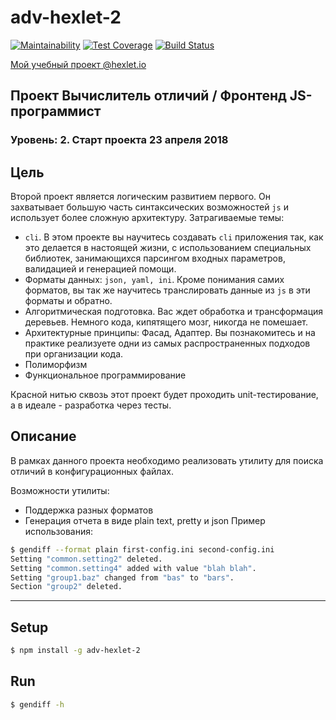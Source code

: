 # adv-hexlet-2

[![Maintainability](https://api.codeclimate.com/v1/badges/e8248f3e8293c13bc01d/maintainability)](https://codeclimate.com/github/AnDeVerin/project-lvl2-s245/maintainability)
[![Test Coverage](https://api.codeclimate.com/v1/badges/e8248f3e8293c13bc01d/test_coverage)](https://codeclimate.com/github/AnDeVerin/project-lvl2-s245/test_coverage)
[![Build Status](https://travis-ci.org/AnDeVerin/project-lvl2-s245.svg?branch=master)](https://travis-ci.org/AnDeVerin/project-lvl2-s245)


[Мой учебный проект @hexlet.io](https://ru.hexlet.io/u/andeverin)
## Проект Вычислитель отличий / Фронтенд JS-программист
### Уровень: 2. Старт проекта 23 апреля 2018


## Цель  
Второй проект является логическим развитием первого. Он захватывает большую часть синтаксических возможностей `js` и использует более сложную архитектуру. Затрагиваемые темы:

* `cli`. В этом проекте вы научитесь создавать `cli` приложения так, как это делается в настоящей жизни, с использованием специальных библиотек, занимающихся парсингом входных параметров, валидацией и генерацией помощи.
* Форматы данных: `json, yaml, ini`. Кроме понимания самих форматов, вы так же научитесь транслировать данные из `js` в эти форматы и обратно.
* Алгоритмическая подготовка. Вас ждет обработка и трансформация деревьев. Немного кода, кипятящего мозг, никогда не помешает.
* Архитектурные принципы: Фасад, Адаптер. Вы познакомитесь и на практике реализуете одни из самых распространенных подходов при организации кода.
* Полиморфизм
* Функциональное программирование  

Красной нитью сквозь этот проект будет проходить unit-тестирование, а в идеале - разработка через тесты.

## Описание
В рамках данного проекта необходимо реализовать утилиту для поиска отличий в конфигурационных файлах.

Возможности утилиты:

* Поддержка разных форматов
* Генерация отчета в виде plain text, pretty и json
Пример использования:
```sh
$ gendiff --format plain first-config.ini second-config.ini
Setting "common.setting2" deleted.
Setting "common.setting4" added with value "blah blah".
Setting "group1.baz" changed from "bas" to "bars".
Section "group2" deleted.
```
---
## Setup

```sh
$ npm install -g adv-hexlet-2
```
## Run
```sh
$ gendiff -h
```